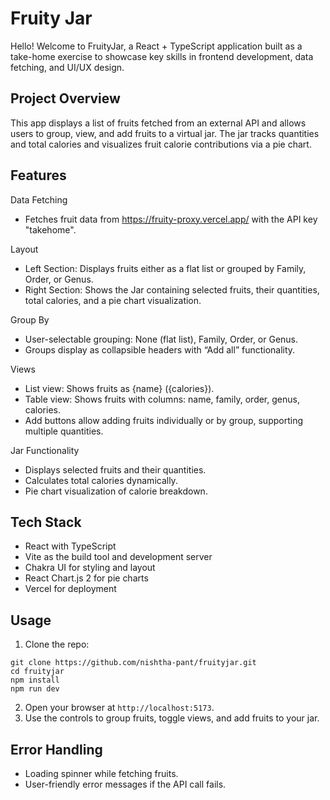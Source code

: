 # Fruity Jar

Hello! Welcome to FruityJar, a React + TypeScript application built as a take-home exercise to showcase key skills in frontend development, data fetching, and UI/UX design.

## Project Overview

This app displays a list of fruits fetched from an external API and allows users to group, view, and add fruits to a virtual jar. The jar tracks quantities and total calories and visualizes fruit calorie contributions via a pie chart.

## Features

Data Fetching

- Fetches fruit data from https://fruity-proxy.vercel.app/ with the API key "takehome".

Layout

- Left Section: Displays fruits either as a flat list or grouped by Family, Order, or Genus.
- Right Section: Shows the Jar containing selected fruits, their quantities, total calories, and a pie chart visualization.

Group By

- User-selectable grouping: None (flat list), Family, Order, or Genus.
- Groups display as collapsible headers with “Add all” functionality.

Views

- List view: Shows fruits as {name} ({calories}).
- Table view: Shows fruits with columns: name, family, order, genus, calories.
- Add buttons allow adding fruits individually or by group, supporting multiple quantities.

Jar Functionality

- Displays selected fruits and their quantities.
- Calculates total calories dynamically.
- Pie chart visualization of calorie breakdown.

## Tech Stack

- React with TypeScript
- Vite as the build tool and development server
- Chakra UI for styling and layout
- React Chart.js 2 for pie charts
- Vercel for deployment

## Usage

1. Clone the repo:

```
git clone https://github.com/nishtha-pant/fruityjar.git
cd fruityjar
npm install
npm run dev

```

2. Open your browser at `http://localhost:5173`.
3. Use the controls to group fruits, toggle views, and add fruits to your jar.

## Error Handling

- Loading spinner while fetching fruits.
- User-friendly error messages if the API call fails.
